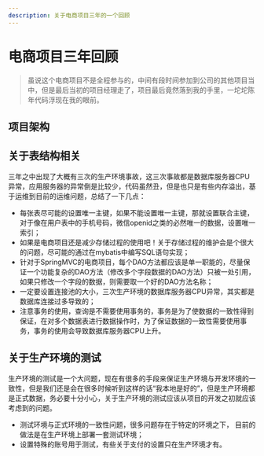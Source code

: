 ```yaml
---
description: 关于电商项目三年的一个回顾
---
```


# 电商项目三年回顾

> 虽说这个电商项目不是全程参与的，中间有段时间参加到公司的其他项目当中，但是最后当初的项目经理走了，项目最后竟然落到我的手里，一坨坨陈年代码浮现在我的眼前。

## 项目架构

## 关于表结构相关

三年之中出现了大概有三次的生产环境事故，这三次事故都是数据库服务器CPU异常，应用服务器的异常倒是比较少，代码虽然丑，但是也只是有些内存溢出，基于运维到目前的运维问题，总结了一下几点：

* 每张表尽可能的设置唯一主键，如果不能设置唯一主键，那就设置联合主键，对于像在用户表中的手机号码，微信openid之类的必然唯一的数据，设置唯一索引；
* 如果是电商项目还是减少存储过程的使用吧！关于存储过程的维护会是个很大的问题，尽可能的通过在mybatis中编写SQL语句实现；
* 针对于SpringMVC的电商项目，每个DAO方法都应该是单一职能的，尽量保证一个功能复杂的DAO方法（修改多个字段数据的DAO方法）只被一处引用，如果只修改一个字段的数据，则需要取一个好的DAO方法名称；
* 一定要设置连接池的大小，三次生产环境的数据库服务器CPU异常，其实都是数据库连接过多导致的；
* 注意事务的使用，查询是不需要使用事务的，事务是为了使数据的一致性得到保证，在对多个数据表进行数据操作时，为了保证数据的一致性需要使用事务，事务的使用会导致数据库服务器CPU上升。

## 关于生产环境的测试

生产环境的测试是一个大问题，现在有很多的手段来保证生产环境与开发环境的一致性，但是我们还是会在很多时候听到这样的话“我本地是好的”，但是生产环境都是正式数据，务必要十分小心，关于生产环境的测试应该从项目的开发之初就应该考虑到的问题。

* 测试环境与正式环境的一致性问题，很多问题存在于特定的环境之下， 目前的做法是在生产环境上部署一套测试环境；
* 设置特殊的账号用于测试，有些关于支付的设置只在生产环境才有。



